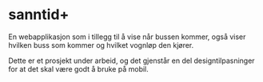 sanntid+
============

En webapplikasjon som i tillegg til å vise når bussen kommer, også viser hvilken buss som kommer og hvilket vognløp den kjører.

Dette er et prosjekt under arbeid, og det gjenstår en del designtilpasninger for at det skal være godt å bruke på mobil.